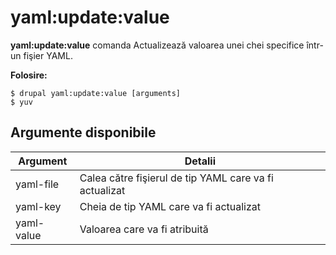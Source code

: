 # yaml:update:value
**yaml:update:value** comanda Actualizează valoarea unei chei specifice într-un fişier YAML.

**Folosire:**
```
$ drupal yaml:update:value [arguments] 
$ yuv  
```

## Argumente disponibile
Argument | Detalii
---------|-------------
yaml-file | Calea către fişierul de tip YAML care va fi actualizat
yaml-key | Cheia de tip YAML care va fi actualizat
yaml-value | Valoarea care va fi atribuită
